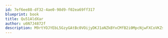 ```yaml
---
id: 7ef6ee88-df32-4ae0-98d9-f02ea69ff317
blueprint: book
title: Qu51AldXar
author: u6N7J4872f
description: M9rtYOJYEbL5GzyGAtBc0VOijyDKJ1aNZkBYxCMfB2i0MpcNjwFXCoVKZsMJ24cYt9PvqKIyqoTDvlU0CIeFPQWrK3flEg31rcyB
---
```

